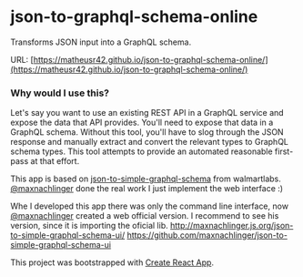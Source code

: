 # json-to-graphql-schema-online

Transforms JSON input into a GraphQL schema.

URL: [https://matheusr42.github.io/json-to-graphql-schema-online/](https://matheusr42.github.io/json-to-graphql-schema-online/)

### Why would I use this?

Let's say you want to use an existing REST API in a GraphQL service and expose the data that API provides. You'll need to expose that data in a GraphQL schema. Without this tool, you'll have to slog through the JSON response and manually extract and convert the relevant types to GraphQL schema types. This tool attempts to provide an automated reasonable first-pass at that effort.

This app is based on [json-to-simple-graphql-schema](https://github.com/walmartlabs/json-to-simple-graphql-schema) from walmartlabs. [@maxnachlinger](https://github.com/maxnachlinger) done the real work I just implement the web interface :)


Whe I developed this app there was only the command line interface, now [@maxnachlinger](https://github.com/maxnachlinger) created a web official version. I recommend to see his version, since it is importing the oficial lib.
http://maxnachlinger.js.org/json-to-simple-graphql-schema-ui/
https://github.com/maxnachlinger/json-to-simple-graphql-schema-ui

This project was bootstrapped with [Create React App](https://github.com/facebook/create-react-app).
